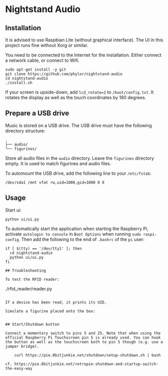 # Nightstand Audio

## Installation

It is advised to use Raspbian Lite (without graphical interface). The UI in this project runs fine without Xorg or similar.

You need to be connected to the Internet for the installation. Either connect a network cable, or connect to Wifi.

```shell
sudo apt-get install -y git
git clone https://github.com/phylor/nightstand-audio
cd nightstand-audio
./install.sh
```

If your screen is upside-down, add `lcd_rotate=2` to `/boot/config.txt`. It rotates the display as well as the touch coordinates by 180 degrees.

## Prepare a USB drive

Music is stored on a USB drive. The USB drive must have the following directory structure:

```
.
├── audio/
└── figurines/
```

Store all audio files in the `audio` directory. Leave the `figurines` directory empty. It is used to match figurines and audio files.

To automount the USB drive, add the following line to your `/etc/fstab`:

```
/dev/sda1 /mnt vfat rw,uid=1000,gid=1000 0 0
```

## Usage

Start ui:

```
python ui/ui.py
```

To automatically start the application when starting the Raspberry Pi, activate `autologin to console` in `Boot Options` when running `sudo raspi-config`. Then add the following to the end of `.bashrc` of the `pi` user:

```
if [ $(tty) == '/dev/tty1' ]; then
  cd nightstand-audio
  python ui/ui.py
fi

## Troubleshooting

To test the RFID reader:

```
./rfid_reader/reader.py
```

If a device has been read, it prints its UID.

Simulate a figurine placed onto the box:

```
```

## Start/Shutdown button

Connect a momentary switch to pins 5 and 25. Note that when using the official Raspberry Pi Touchscreen pin 5 is already used. You can hook the button as well as the touchscreen both to pin 5 though (e.g. use a jumper bridge).

    curl https://pie.8bitjunkie.net/shutdown/setup-shutdown.sh | bash

cf. https://pie.8bitjunkie.net/retropie-shutdown-and-startup-switch-the-easy-way
